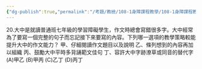 ```yaml
---
{"dg-publish":true,"permalink":"/考題/教檢/108-1身障課程教學/108-1身障課程教學-第1大題第20題/","tags":["考題","題目","未完"]}
---
```


20.大中是就讀普通班七年級的學習障礙學生，作文時總會寫錯很多字。大中經常為了要寫一個完整的句子而忘記接下來要寫的內容。下列哪一選項的教學策略較能提升大中的作文能力？
甲、仔細閱讀作文題目以及說明
乙、條列想到的內容再加以組織
丙、鼓勵大中平時多背誦範文佳句
丁、容許大中字跡潦草或同音的替代字
(A)甲乙 (B)甲丙 (C)乙丁 (D)丙丁
